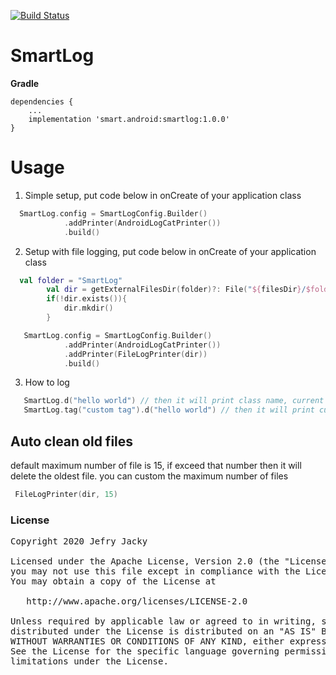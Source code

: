 [![Build Status](https://travis-ci.org/jefryjacky/SmartLog.svg?branch=master)](https://travis-ci.org/jefryjacky/smartlog)

# SmartLog

**Gradle**
```  
dependencies {  
    ...  
    implementation 'smart.android:smartlog:1.0.0'
}  
```  

# Usage 
1. Simple setup, put code below in onCreate of your application class
```kotlin
  SmartLog.config = SmartLogConfig.Builder()
            .addPrinter(AndroidLogCatPrinter())
            .build()
``` 

2. Setup with file logging, put code below in onCreate of your application class
```kotlin
  val folder = "SmartLog"
        val dir = getExternalFilesDir(folder)?: File("${filesDir}/$folder/")
        if(!dir.exists()){
            dir.mkdir()
        }

   SmartLog.config = SmartLogConfig.Builder()
            .addPrinter(AndroidLogCatPrinter())
            .addPrinter(FileLogPrinter(dir))
            .build()
``` 

3. How to log
```kotlin
   SmartLog.d("hello world") // then it will print class name, current thread and message
   SmartLog.tag("custom tag").d("hello world") // then it will print custom, current thread and message
``` 

Auto clean old files
----
default maximum number of file is 15, if exceed that number then it will delete the oldest file.
you can custom the maximum number of files
```kotlin
 FileLogPrinter(dir, 15)
``` 

### License
<pre>
Copyright 2020 Jefry Jacky

Licensed under the Apache License, Version 2.0 (the "License");
you may not use this file except in compliance with the License.
You may obtain a copy of the License at

   http://www.apache.org/licenses/LICENSE-2.0

Unless required by applicable law or agreed to in writing, software
distributed under the License is distributed on an "AS IS" BASIS,
WITHOUT WARRANTIES OR CONDITIONS OF ANY KIND, either express or implied.
See the License for the specific language governing permissions and
limitations under the License.
</pre>
